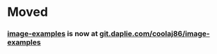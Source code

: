 # Moved
### [image-examples](https://git.daplie.com/coolaj86/image-examples) is now at [git.daplie.com/coolaj86/image-examples](https://git.daplie.com/coolaj86/image-examples)
